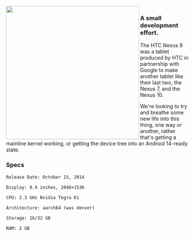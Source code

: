 <img align="left" width="365" src="https://github.com/flounder-dev/.github/assets/46762446/abfb1dbc-5b22-4a3c-8d95-e9b723447547">

### A small development effort.

The HTC Nexus 9 was a tablet produced by HTC in partnership with Google to make another tablet like their last two, the Nexus 7, and the Nexus 10. 

We're looking to try and breathe some new life into this thing, one way or another, rather that's getting a mainline kernel working, or getting the device tree into an Android 14-ready state.

### Specs
```
Release Date: October 15, 2014

Display: 8.9 inches, 2048×1536

CPU: 2.3 GHz Nvidia Tegra K1

Architecture: aarch64 (was denver)

Storage: 16/32 GB

RAM: 2 GB
```

